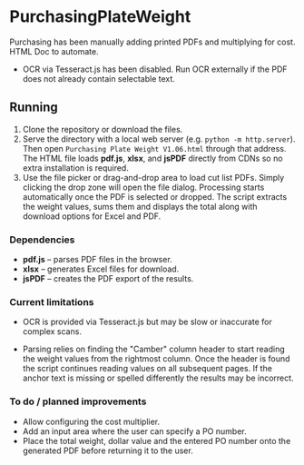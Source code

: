 # PurchasingPlateWeight
Purchasing has been manually adding printed PDFs and multiplying for cost. HTML Doc to automate.

- OCR via Tesseract.js has been disabled. Run OCR externally if the PDF does
  not already contain selectable text.
## Running
1. Clone the repository or download the files.
2. Serve the directory with a local web server (e.g. `python -m http.server`).
   Then open `Purchasing Plate Weight V1.06.html` through that address.
   The HTML file loads **pdf.js**, **xlsx**, and **jsPDF** directly from CDNs so
   no extra installation is required.
3. Use the file picker or drag-and-drop area to load cut list PDFs. Simply
   clicking the drop zone will open the file dialog. Processing starts
   automatically once the PDF is selected or dropped. The script extracts the
   weight values, sums them and displays the total along with download options
   for Excel and PDF.


### Dependencies
- **pdf.js** – parses PDF files in the browser.
- **xlsx** – generates Excel files for download.
- **jsPDF** – creates the PDF export of the results.

### Current limitations
- OCR is provided via Tesseract.js but may be slow or inaccurate for complex
  scans.

- Parsing relies on finding the "Camber" column header to start reading the
  weight values from the rightmost column. Once the header is found the script
  continues reading values on all subsequent pages. If the anchor text is
  missing or spelled differently the results may be incorrect.


### To do / planned improvements
- Allow configuring the cost multiplier.
- Add an input area where the user can specify a PO number.
- Place the total weight, dollar value and the entered PO number onto the
  generated PDF before returning it to the user.

